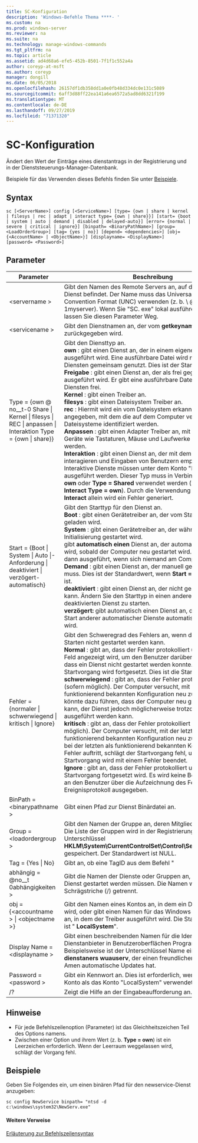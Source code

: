 ```yaml
---
title: SC-Konfiguration
description: 'Windows-Befehle Thema ****- '
ms.custom: na
ms.prod: windows-server
ms.reviewer: na
ms.suite: na
ms.technology: manage-windows-commands
ms.tgt_pltfrm: na
ms.topic: article
ms.assetid: ad4d68a6-efe5-452b-8501-7f1f1c552a4a
author: coreyp-at-msft
ms.author: coreyp
manager: dongill
ms.date: 06/05/2018
ms.openlocfilehash: 26157df1db358dd1a0e0fb48d334dc0e131c5089
ms.sourcegitcommit: 6aff3d88ff22ea141a6ea6572a5ad8dd6321f199
ms.translationtype: MT
ms.contentlocale: de-DE
ms.lasthandoff: 09/27/2019
ms.locfileid: "71371320"
---
```

# <a name="sc-config"></a>SC-Konfiguration



Ändert den Wert der Einträge eines dienstantrags in der Registrierung und in der Dienststeuerungs-Manager-Datenbank.

Beispiele für das Verwenden dieses Befehls finden Sie unter [Beispiele](#BKMK_examples).

## <a name="syntax"></a>Syntax

```
sc [<ServerName>] config [<ServiceName>] [type= {own | share | kernel | filesys | rec | adapt | interact type= {own | share}}] [start= {boot | system | auto | demand | disabled | delayed-auto}] [error= {normal | severe | critical | ignore}] [binpath= <BinaryPathName>] [group= <LoadOrderGroup>] [tag= {yes | no}] [depend= <dependencies>] [obj= {<AccountName> | <ObjectName>}] [displayname= <DisplayName>] [password= <Password>]
```

## <a name="parameters"></a>Parameter

|Parameter|Beschreibung|
|---------|-----------|
|\<servername >|Gibt den Namen des Remote Servers an, auf dem sich der Dienst befindet. Der Name muss das Universal Naming Convention Format (UNC) verwenden (z. b. \\ @ no__t-1myserver). Wenn Sie "SC. exe" lokal ausführen möchten, lassen Sie diesen Parameter Weg.|
|\<servicename >|Gibt den Dienstnamen an, der vom **getkeyname** -Vorgang zurückgegeben wird.|
|Type = {own @ no__t-0 Share \| Kernel \| filesys \| REC \| anpassen \| Interaktion Type = {own \| share}} | Gibt den Diensttyp an.</br>**own** : gibt einen Dienst an, der in einem eigenen Prozess ausgeführt wird. Eine ausführbare Datei wird nicht mit anderen Diensten gemeinsam genutzt. Dies ist der Standardwert.</br>**Freigabe** : gibt einen Dienst an, der als frei gegebener Prozess ausgeführt wird. Er gibt eine ausführbare Datei mit anderen Diensten frei.</br>**Kernel** : gibt einen Treiber an.</br>**filesys** : gibt einen Dateisystem Treiber an.</br>**rec** : Hiermit wird ein vom Dateisystem erkannter Treiber angegeben, mit dem die auf dem Computer verwendeten Dateisysteme identifiziert werden.</br>**Anpassen** : gibt einen Adapter Treiber an, mit dem Hardware Geräte wie Tastaturen, Mäuse und Laufwerke identifiziert werden.</br>**Interaktion** : gibt einen Dienst an, der mit dem Desktop interagieren und Eingaben von Benutzern empfangen kann. Interaktive Dienste müssen unter dem Konto "LocalSystem" ausgeführt werden. Dieser Typ muss in Verbindung mit **Type = own** oder **Type = Shared** verwendet werden (z. b. **Type = Interact** **Type = own**). Durch die Verwendung von **Type = Interact** allein wird ein Fehler generiert.|
|Start = {Boot \| System \| Auto \|-Anforderung \| deaktiviert \| verzögert-automatisch}|Gibt den Starttyp für den Dienst an.</br>**Boot** : gibt einen Gerätetreiber an, der vom Start Lade Modul geladen wird.</br>**System** : gibt einen Gerätetreiber an, der während der Kernel Initialisierung gestartet wird.</br>gibt **automatisch einen** Dienst an, der automatisch gestartet wird, sobald der Computer neu gestartet wird. er wird auch dann ausgeführt, wenn sich niemand am Computer anmeldet.</br>**Demand** : gibt einen Dienst an, der manuell gestartet werden muss. Dies ist der Standardwert, wenn **Start =** nicht angegeben ist.</br>**deaktiviert** : gibt einen Dienst an, der nicht gestartet werden kann. Ändern Sie den Starttyp in einen anderen Wert, um einen deaktivierten Dienst zu starten.</br>**verzögert:** gibt automatisch einen Dienst an, der nach dem Start anderer automatischer Dienste automatisch gestartet wird.|
|Fehler = {normaler \| schwerwiegend \| kritisch \| Ignore}|Gibt den Schweregrad des Fehlers an, wenn der Dienst beim Starten nicht gestartet werden kann.</br>**Normal** : gibt an, dass der Fehler protokolliert und ein Meldungs Feld angezeigt wird, um den Benutzer darüber zu informieren, dass ein Dienst nicht gestartet werden konnte. Der Startvorgang wird fortgesetzt. Dies ist die Standardeinstellung.</br>**schwerwiegend** : gibt an, dass der Fehler protokolliert wird (sofern möglich). Der Computer versucht, mit der letzten als funktionierend bekannten Konfiguration neu zu starten. Dies könnte dazu führen, dass der Computer neu gestartet werden kann, der Dienst jedoch möglicherweise trotzdem nicht ausgeführt werden kann.</br>**kritisch** : gibt an, dass der Fehler protokolliert wird (sofern möglich). Der Computer versucht, mit der letzten als funktionierend bekannten Konfiguration neu zu starten. Wenn bei der letzten als funktionierend bekannten Konfiguration ein Fehler auftritt, schlägt der Startvorgang fehl, und der Startvorgang wird mit einem Fehler beendet.</br>**Ignore** : gibt an, dass der Fehler protokolliert und der Startvorgang fortgesetzt wird. Es wird keine Benachrichtigung an den Benutzer über die Aufzeichnung des Fehlers im Ereignisprotokoll ausgegeben.|
|BinPath = \<binarypathname >|Gibt einen Pfad zur Dienst Binärdatei an.|
|Group = \<loadordergroup >|Gibt den Namen der Gruppe an, deren Mitglied dieser Dienst ist. Die Liste der Gruppen wird in der Registrierung im Unterschlüssel **HKLM\System\CurrentControlSet\Control\ServiceGroupOrder** gespeichert. Der Standardwert ist NULL.|
|Tag = {Yes \| No}|Gibt an, ob eine TagID aus dem Befehl "| ateservice" abgerufen werden soll. Tags werden nur für Start-und Systemstart-Treiber verwendet.|
|abhängig = @no__t 0abhängigkeiten >|Gibt die Namen der Dienste oder Gruppen an, die vor diesem Dienst gestartet werden müssen. Die Namen werden durch Schrägstriche (/) getrennt.|
|obj = {\<accountname > \| \<objectname >}|Gibt den Namen eines Kontos an, in dem ein Dienst ausgeführt wird, oder gibt einen Namen für das Windows-Treiber Objekt an, in dem der Treiber ausgeführt wird. Die Standardeinstellung ist " **LocalSystem**".|
|Display Name = \<displayname >|Gibt einen beschreibenden Namen für die Identifizierung des Dienstanbieter in Benutzeroberflächen Programmen an. Beispielsweise ist der Unterschlüssel Name eines bestimmten **dienstaners wuauserv**, der einen freundlicheren anzeigen Amen automatische Updates hat.|
|Password = \<password >|Gibt ein Kennwort an. Dies ist erforderlich, wenn ein anderes Konto als das Konto "LocalSystem" verwendet wird.|
|/?|Zeigt die Hilfe an der Eingabeaufforderung an.|

## <a name="remarks"></a>Hinweise

-   Für jede Befehlszeilenoption (Parameter) ist das Gleichheitszeichen Teil des Options namens.
-   Zwischen einer Option und ihrem Wert (z. b. **Type = own**) ist ein Leerzeichen erforderlich. Wenn der Leerraum weggelassen wird, schlägt der Vorgang fehl.

## <a name="BKMK_examples"></a>Beispiele

Geben Sie Folgendes ein, um einen binären Pfad für den newservice-Dienst anzugeben:
```
sc config NewService binpath= "ntsd -d c:\windows\system32\NewServ.exe"
```

#### <a name="additional-references"></a>Weitere Verweise

[Erläuterung zur Befehlszeilensyntax](command-line-syntax-key.md)
